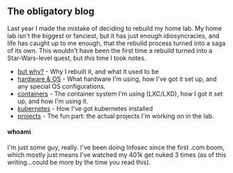 ## The obligatory blog

Last year I made the mistake of deciding to rebuild my home lab. My home lab isn't the biggest or 
fanciest, but it has just enough idiosyncracies, and life has caught up to me enough, that the rebuild process turned
into a saga of its own. This wouldn't have been the first time a rebuild turned into a Star-Wars-level quest, but 
*this* time I took notes. 

* [but why?](/why.md) - Why I rebuilt it, and what it used to be
* [hardware & OS](/lab/hardware.md) - What hardware I'm using, how I've got it set up, and any special OS configurations.
* [containers](/lab/lxd.md) - The container system I'm using (LXC/LXD), how I got it set up, and how I'm using it.
* [kubernetes](/lab/kubernetes.md) - How I've got kubernetes installed
* [projects](/projects/index.md) - The fun part: the actual projects I'm working on in the lab.

#### whoami

I'm just some guy, really. I've been doing Infosec since the first .com boom, which mostly just means I've watched my 
401k get nuked 3 times (as of this writing...could be more by the time you read this).